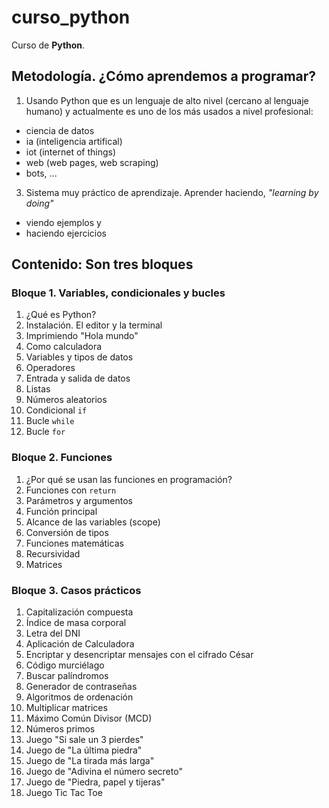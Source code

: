# curso_python
Curso de **Python**.

## Metodología. ¿Cómo aprendemos a programar?
1. Usando Python que es un lenguaje de alto nivel (cercano al lenguaje humano) y actualmente es uno de los más usados a nivel profesional:
  - ciencia de datos
  - ia (inteligencia artifical)
  - iot (internet of things)
  - web (web pages, web scraping)
  - bots, ...
3. Sistema muy práctico de aprendizaje. Aprender haciendo, *"learning by doing"*
  - viendo ejemplos y
  - haciendo ejercicios

## Contenido: Son tres bloques

### Bloque 1. Variables, condicionales y bucles
1. ¿Qué es Python?
2. Instalación. El editor y la terminal
3. Imprimiendo "Hola mundo"
4. Como calculadora
5. Variables y tipos de datos
6. Operadores
7. Entrada y salida de datos
8. Listas
9. Números aleatorios
10. Condicional `if`
11. Bucle `while`
12. Bucle `for`

### Bloque 2. Funciones
1. ¿Por qué se usan las funciones en programación?
2. Funciones con `return`
3. Parámetros y argumentos
4. Función principal
5. Alcance de las variables (scope)
6. Conversión de tipos
7. Funciones matemáticas
8. Recursividad
9. Matrices

### Bloque 3. Casos prácticos
1. Capitalización compuesta
2. Índice de masa corporal
3. Letra del DNI
4. Aplicación de Calculadora
5. Encriptar y desencriptar mensajes con el cifrado César
6. Código murciélago
7. Buscar palíndromos
8. Generador de contraseñas
9. Algoritmos de ordenación
10. Multiplicar matrices
11. Máximo Común Divisor (MCD)
12. Números primos
13. Juego "Si sale un 3 pierdes"
14. Juego de "La última piedra"
15. Juego de "La tirada más larga"
16. Juego de "Adivina el número secreto"
17. Juego de "Piedra, papel y tijeras"
18. Juego Tic Tac Toe
